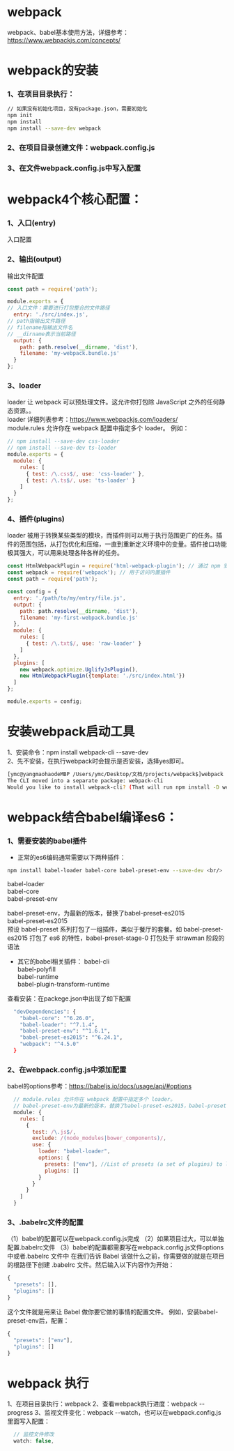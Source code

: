 # webpack
webpack、babel基本使用方法，详细参考：https://www.webpackjs.com/concepts/

# webpack的安装
### 1、在项目目录执行：
```bash
// 如果没有初始化项目，没有package.json，需要初始化
npm init
npm install
npm install --save-dev webpack
```
### 2、在项目目录创建文件：webpack.config.js

### 3、在文件webpack.config.js中写入配置<br/>


# webpack4个核心配置：
### 1、入口(entry)
入口配置

### 2、输出(output)
输出文件配置

```javascript
const path = require('path');

module.exports = {
// 入口文件：需要进行打包整合的文件路径
  entry: './src/index.js',
// path指输出文件路径
// filename指输出文件名
// __dirname表示当前路径
  output: {
    path: path.resolve(__dirname, 'dist'),
    filename: 'my-webpack.bundle.js'
  }
};
```

### 3、loader
loader 让 webpack 可以预处理文件。这允许你打包除 JavaScript 之外的任何静态资源。。<br/>
loader 详细列表参考：https://www.webpackjs.com/loaders/ <br/>
module.rules 允许你在 webpack 配置中指定多个 loader。 例如：
```javascript
// npm install --save-dev css-loader
// npm install --save-dev ts-loader
module.exports = {
  module: {
    rules: [
      { test: /\.css$/, use: 'css-loader' },
      { test: /\.ts$/, use: 'ts-loader' }
    ]
  }
};
```

### 4、插件(plugins)
loader 被用于转换某些类型的模块，而插件则可以用于执行范围更广的任务。插件的范围包括，从打包优化和压缩，一直到重新定义环境中的变量。插件接口功能极其强大，可以用来处理各种各样的任务。
```javascript
const HtmlWebpackPlugin = require('html-webpack-plugin'); // 通过 npm 安装
const webpack = require('webpack'); // 用于访问内置插件
const path = require('path');

const config = {
  entry: './path/to/my/entry/file.js',
  output: {
    path: path.resolve(__dirname, 'dist'),
    filename: 'my-first-webpack.bundle.js'
  },
  module: {
    rules: [
      { test: /\.txt$/, use: 'raw-loader' }
    ]
  },
  plugins: [
    new webpack.optimize.UglifyJsPlugin(),
    new HtmlWebpackPlugin({template: './src/index.html'})
  ]
};

module.exports = config;
```

# 安装webpack启动工具
1、安装命令：npm install webpack-cli --save-dev<br/>
2、先不安装，在执行webpack时会提示是否安装，选择yes即可。
```bash
[ymc@yangmaohaodeMBP /Users/ymc/Desktop/文档/projects/webpack$]webpack
The CLI moved into a separate package: webpack-cli
Would you like to install webpack-cli? (That will run npm install -D webpack-cli) (yes/NO)yes
```

# webpack结合babel编译es6：
### 1、需要安装的babel插件
* 正常的es6编码通常需要以下两种插件：<br/>
```bash
npm install babel-loader babel-core babel-preset-env --save-dev <br/>
```
babel-loader<br/>
babel-core<br/>
babel-preset-env<br/>

babel-preset-env，为最新的版本，替换了babel-preset-es2015<br/>
babel-preset-es2015<br/>
预设 babel-preset 系列打包了一组插件，类似于餐厅的套餐。如 babel-preset-es2015 打包了 es6 的特性，babel-preset-stage-0 打包处于 strawman 阶段的语法

* 其它的babel相关插件：
babel-cli<br/>
babel-polyfill<br/>
babel-runtime<br/>
babel-plugin-transform-runtime<br/>

查看安装：在packege.json中出现了如下配置
```bash
  "devDependencies": {
    "babel-core": "^6.26.0",
    "babel-loader": "^7.1.4",
    "babel-preset-env": "^1.6.1",
    "babel-preset-es2015": "^6.24.1",
    "webpack": "^4.5.0"
  }
```

### 2、在webpack.config.js中添加配置
babel的options参考：https://babeljs.io/docs/usage/api/#options
```javascript
  // module.rules 允许你在 webpack 配置中指定多个 loader。
  // babel-preset-env为最新的版本，替换了babel-preset-es2015，babel-preset-env replaces es2015, es2016, es2017 and latest，参考：https://babeljs.io/docs/plugins/#presets
  module: {
    rules: [
      {
        test: /\.js$/,
        exclude: /(node_modules|bower_components)/,
        use: {
          loader: "babel-loader",
          options: {
            presets: ["env"], //List of presets (a set of plugins) to load and use.
            plugins: []
          }
        }
      }
    ]
  }
```

### 3、.babelrc文件的配置
（1）babel的配置可以在webpack.config.js完成
（2）如果项目过大，可以单独配置.babelrc文件
（3）babel的配置都需要写在webpack.config.js文件options中或者.babelrc 文件中
在我们告诉 Babel 该做什么之前，你需要做的就是在项目的根路径下创建 .babelrc 文件。然后输入以下内容作为开始：
```javascript
{
  "presets": [],
  "plugins": []
}
```
这个文件就是用来让 Babel 做你要它做的事情的配置文件。
例如，安装babel-preset-env后，配置：
```javascript
{
  "presets": ["env"],
  "plugins": []
}
```

# webpack 执行
1、在项目目录执行：webpack
2、查看webpack执行进度：webpack --progress
3、监视文件变化：webpack --watch，也可以在webpack.config.js里面写入配置：
```javascript
  // 监控文件修改
  watch: false,
```



























